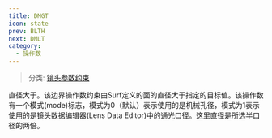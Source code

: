 ```yaml
---
title: DMGT
icon: state
prev: BLTH
next: DMLT
category:
  - 操作数
---
```


> 分类: [镜头参数约束](/hb/operands/130/871/  "Zemax 操作数 镜头参数约束")

直径大于。该边界操作数约束由Surf定义的面的直径大于指定的目标值。该操作数有一个模式(mode)标志，模式为0（默认）表示使用的是机械孔径，模式为1表示使用的是镜头数据编辑器(Lens Data Editor)中的通光口径。这里直径是所选半口径的两倍。